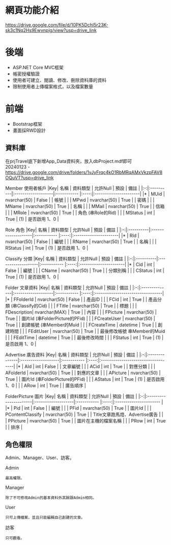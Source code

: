 # 網頁功能介紹
https://drive.google.com/file/d/10PK5DchI5r23K-sk3c1Nq2Hs9Ewvnpig/view?usp=drive_link  

# 後端  
*  ASP.NET Core MVC框架
*  帳密授權驗證
*  使用者可建立、閱讀、修改、刪除資料庫的資料
*  限制使用者上傳檔案格式，以及檔案數量

# 前端
* Bootstrap框架
* 畫面採RWD設計

## 資料庫  
在prjTravel底下新增App_Data資料夾，放入dbProject.mdf即可  
20240123 - https://drive.google.com/drive/folders/1vJyFrqc4kO1RbMRqAMxVkzpFAV8OQuVT?usp=drive_link

Member 使用者帳戶
|Key| 名稱      | 資料類型            | 允許Null    | 預設  |    備註                |
|:-:|:----------|:-------------------|:----------- |:----:|:----------------------|
|*  |	MUid	|    nvarchar(50)    |    False    |      |    帳號                |
|   |	MPwd	|    nvarchar(50)    |    True     |      |    密碼                |
|   |	MName	|    nvarchar(50)    |    True     |      |    名稱                |
|   |	MMail	|    nvarchar(50)    |    True     |	  |    信箱                |
|   |	MRole	|    nvarchar(50)    |    True     |      |    角色 (串Role的Rid)  |
|   |	MStatus	|    int             |    True     | (1)  |    是否啟用 1、0       | 

Role 角色
|Key| 名稱      | 資料類型            | 允許Null    | 預設  |    備註                |
|:-:|:----------|:-------------------|:----------- |:----:|:----------------------|
|*  |	RId	    |    nvarchar(50)    |    False    |      |    編號                |
|   |	RName	|    nvarchar(50)    |    True     |      |    名稱                |
|   |	RStatus	|    int             |    True     | (1)  |    是否啟用 1、0       | 

Classify 分類
|Key| 名稱      | 資料類型            | 允許Null    | 預設  |    備註               |
|:-:|:----------|:-------------------|:----------- |:----:|:----------------------|
|*  |	Cid	    |    int             |    False    |      |    編號                |
|   |	CName	|    nvarchar(50)    |    True     |      |    分類別稱            |
|   |	CStatus	|    int             |    True     | (1)  |    是否啟用 1、0       | 

Folder 文章資料
|Key| 名稱          | 資料類型            | 允許Null    | 預設  |    備註                          |
|:-:|:--------------|:-------------------|:----------- |:----:|:---------------------------------|
|*  |	FFolderId	|    nvarchar(50)    |    False    |      |    產品ID                        |
|   |	FCid	    |    int             |    True     |      |    產品分類 (串Classify的Cid)       |
|   |	FTitle	    |    nvarchar(50)    |    True     |      |    標題                          |
|   |	FDescription|    nvarchar(MAX)   |    True     |	  |    內容                          |
|   |	FPicture	|    nvarchar(50)    |    True     |      |    圖片Id (串FolderPicture的PFid)  |
|   |	FCreateUser	|    nvarchar(50)    |    True     |      |    創建帳號 (串Member的Muid       | 
|   |	FCreateTime	|    datetime        |    True     |      |    創建時間                      | 
|   |	FEditUser	|    nvarchar(50)    |    True     |      |    最後修改帳號 串Member的Muid    | 
|   |	FEditTime	|    datetime        |    True     |      |    最後修改時間                   | 
|   |	FStatus	    |    int             |    True     | (1)  |    是否啟用 1、0                  | 
    
Advertise 廣告資料
|Key| 名稱          | 資料類型            | 允許Null    | 預設  |    備註                            |
|:-:|:--------------|:-------------------|:----------- |:----:|:-----------------------------------|
|*  |	AId	        |    int             |    False    |      |    文章編號                        |
|   |	ACid	    |    int             |    True     |      |    對應分類                        |
|   |	AFolderId	|    nvarchar(50)    |    True     |      |    對應的文章                      |
|   |	APicture	|    nvarchar(50)    |    True     |	  |    圖片Id (串FolderPicture的PFid)  |
|   |	AStatus	    |    int             |    True     | (1)  |    是否啟用 1、0                   |
|   |	ARow	    |    int             |    True     |	  |    廣告順序                        | 

FolderPicture 圖片
|Key| 名稱                  | 資料類型            | 允許Null    | 預設  |    備註                                |
|:-:|:----------------------|:-------------------|:----------- |:----:|:----------------------                |
|*  |	Pid	                |    int             |    False    |      |    編號                               |
|   |	PFid	            |    nvarchar(50)    |    True     |      |    圖片Id                             |
|   |	PContentClassify	|    nvarchar(50)    |    True     |      |    Title文章跑馬燈、Advertise廣告      |
|   |	PPicture	        |    nvarchar(50)    |    True     |	  |    圖片在主機的檔案名稱                |
|   |	PRow	            |    int             |    True     |      |    排序                               |

## 角色權限
Admin、Manager、User、訪客。   

Admin

    最高權限。  
    
Manager  

    除了不可修改Admin的基本資料外其餘跟Admin相同。

User  

    只可上傳檔案，並且只能編輯自己創建的文章。  

訪客

    只可觀看。
